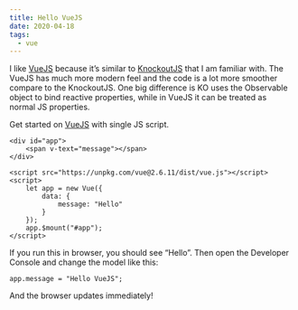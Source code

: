 ```yaml
---
title: Hello VueJS
date: 2020-04-18
tags:
  - vue
---
```


I like [VueJS](http://vuejs.org/) because it’s similar to [KnockoutJS](hello-knockout.md) that I am familiar with. The VueJS has much more modern feel and the code is a lot more smoother compare to the KnockoutJS. One big difference is KO uses the Observable object to bind reactive properties, while in VueJS it can be treated as normal JS properties.

Get started on [VueJS](https://vuejs.org/) with single JS script.

```
<div id="app">
    <span v-text="message"></span>
</div>

<script src="https://unpkg.com/vue@2.6.11/dist/vue.js"></script>
<script>
    let app = new Vue({
        data: {
            message: "Hello"
        }
    });
    app.$mount("#app");
</script>
```

If you run this in browser, you should see “Hello”. Then open the Developer Console and change the model like this:

```
app.message = "Hello VueJS";
```

And the browser updates immediately!
